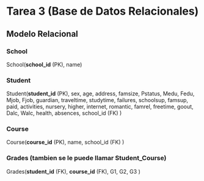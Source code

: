 # Tarea 3 (Base de Datos Relacionales)

## Modelo Relacional

### School

School(**school_id** (PK), name)

### Student

Student(**student_id** (PK), sex, age, address, famsize, Pstatus, Medu, Fedu, Mjob, Fjob, guardian, traveltime, studytime, failures, schoolsup, famsup, paid, activities, nursery, higher, internet, romantic, famrel, freetime, goout, Dalc, Walc, health, absences, school_id (FK) )

### Course

Course(**course_id** (PK), name, school_id (FK) )

### Grades (tambien se le puede llamar Student_Course)

Grades(**student_id** (FK), **course_id** (FK), G1, G2, G3 )